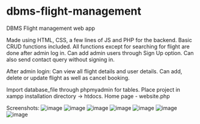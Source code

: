 # dbms-flight-management
DBMS Flight management web app

Made using HTML, CSS, a few lines of JS and PHP for the backend.
Basic CRUD functions included.
All functions except for searching for flight are done after admin log in. Can add admin users through Sign Up option.
Can also send contact query without signing in.

After admin login:
Can view all flight details and user details.
Can add, delete or update flight as well as cancel booking.

Import database_file through phpmyadmin for tables.
Place project in xampp installation directory -> htdocs.
Home page - website.php

Screenshots:
![image](https://user-images.githubusercontent.com/71013216/233376086-98dbeeed-197e-4379-9aed-55e237ab4c53.png)
![image](https://user-images.githubusercontent.com/71013216/233376165-47988900-5553-4837-8cd8-26f7758b8f6b.png)
![image](https://user-images.githubusercontent.com/71013216/233376225-a824df94-3437-4635-abcf-342cb521490e.png)
![image](https://user-images.githubusercontent.com/71013216/233376259-204cc1a9-a406-4232-8091-91f972ae3b08.png)
![image](https://user-images.githubusercontent.com/71013216/233376275-4b1b4805-4571-47f0-8fd1-99d17ee705bc.png)
![image](https://user-images.githubusercontent.com/71013216/233376363-519a7f7a-12bb-41a5-a0ab-96cceaf009df.png)
![image](https://user-images.githubusercontent.com/71013216/233376440-ab2f6256-21cd-45ff-b92e-9684b5238ac2.png)
